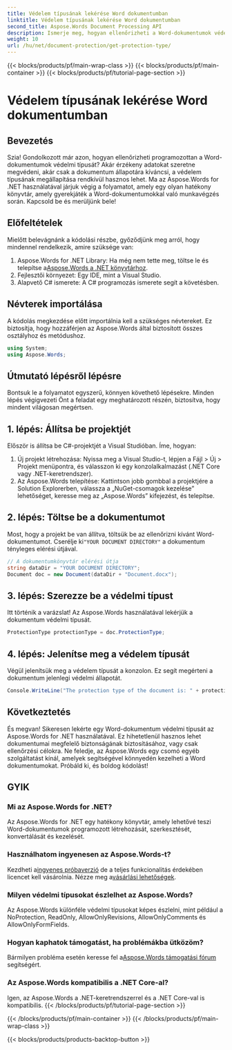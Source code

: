 ```yaml
---
title: Védelem típusának lekérése Word dokumentumban
linktitle: Védelem típusának lekérése Word dokumentumban
second_title: Aspose.Words Document Processing API
description: Ismerje meg, hogyan ellenőrizheti a Word-dokumentumok védelmi típusát az Aspose.Words for .NET használatával. Lépésről lépésre útmutató, kódpéldák és GYIK mellékelve.
weight: 10
url: /hu/net/document-protection/get-protection-type/
---
```


{{< blocks/products/pf/main-wrap-class >}}
{{< blocks/products/pf/main-container >}}
{{< blocks/products/pf/tutorial-page-section >}}

# Védelem típusának lekérése Word dokumentumban

## Bevezetés

Szia! Gondolkozott már azon, hogyan ellenőrizheti programozottan a Word-dokumentumok védelmi típusát? Akár érzékeny adatokat szeretne megvédeni, akár csak a dokumentum állapotára kíváncsi, a védelem típusának megállapítása rendkívül hasznos lehet. Ma az Aspose.Words for .NET használatával járjuk végig a folyamatot, amely egy olyan hatékony könyvtár, amely gyerekjáték a Word-dokumentumokkal való munkavégzés során. Kapcsold be és merüljünk bele!

## Előfeltételek

Mielőtt belevágnánk a kódolási részbe, győződjünk meg arról, hogy mindennel rendelkezik, amire szüksége van:

1. Aspose.Words for .NET Library: Ha még nem tette meg, töltse le és telepítse a[Aspose.Words a .NET könyvtárhoz](https://releases.aspose.com/words/net/).
2. Fejlesztői környezet: Egy IDE, mint a Visual Studio.
3. Alapvető C# ismerete: A C# programozás ismerete segít a követésben.

## Névterek importálása

A kódolás megkezdése előtt importálnia kell a szükséges névtereket. Ez biztosítja, hogy hozzáférjen az Aspose.Words által biztosított összes osztályhoz és metódushoz.

```csharp
using System;
using Aspose.Words;
```

## Útmutató lépésről lépésre

Bontsuk le a folyamatot egyszerű, könnyen követhető lépésekre. Minden lépés végigvezeti Önt a feladat egy meghatározott részén, biztosítva, hogy mindent világosan megértsen.

## 1. lépés: Állítsa be projektjét

Először is állítsa be C#-projektjét a Visual Studióban. Íme, hogyan:

1. Új projekt létrehozása: Nyissa meg a Visual Studio-t, lépjen a Fájl > Új > Projekt menüpontra, és válasszon ki egy konzolalkalmazást (.NET Core vagy .NET-keretrendszer).
2. Az Aspose.Words telepítése: Kattintson jobb gombbal a projektjére a Solution Explorerben, válassza a „NuGet-csomagok kezelése” lehetőséget, keresse meg az „Aspose.Words” kifejezést, és telepítse.

## 2. lépés: Töltse be a dokumentumot

Most, hogy a projekt be van állítva, töltsük be az ellenőrizni kívánt Word-dokumentumot. Cserélje ki`"YOUR DOCUMENT DIRECTORY"` a dokumentum tényleges elérési útjával.

```csharp
// A dokumentumkönyvtár elérési útja
string dataDir = "YOUR DOCUMENT DIRECTORY";
Document doc = new Document(dataDir + "Document.docx");
```

## 3. lépés: Szerezze be a védelmi típust

Itt történik a varázslat! Az Aspose.Words használatával lekérjük a dokumentum védelmi típusát.

```csharp
ProtectionType protectionType = doc.ProtectionType;
```

## 4. lépés: Jelenítse meg a védelem típusát

Végül jelenítsük meg a védelem típusát a konzolon. Ez segít megérteni a dokumentum jelenlegi védelmi állapotát.

```csharp
Console.WriteLine("The protection type of the document is: " + protectionType);
```

## Következtetés

És megvan! Sikeresen lekérte egy Word-dokumentum védelmi típusát az Aspose.Words for .NET használatával. Ez hihetetlenül hasznos lehet dokumentumai megfelelő biztonságának biztosításához, vagy csak ellenőrzési célokra. Ne feledje, az Aspose.Words egy csomó egyéb szolgáltatást kínál, amelyek segítségével könnyedén kezelheti a Word dokumentumokat. Próbáld ki, és boldog kódolást!

## GYIK

### Mi az Aspose.Words for .NET?
Az Aspose.Words for .NET egy hatékony könyvtár, amely lehetővé teszi Word-dokumentumok programozott létrehozását, szerkesztését, konvertálását és kezelését.

### Használhatom ingyenesen az Aspose.Words-t?
 Kezdheti a[ingyenes próbaverzió](https://releases.aspose.com/) de a teljes funkcionalitás érdekében licencet kell vásárolnia. Nézze meg a[vásárlási lehetőségek](https://purchase.aspose.com/buy).

### Milyen védelmi típusokat észlelhet az Aspose.Words?
Az Aspose.Words különféle védelmi típusokat képes észlelni, mint például a NoProtection, ReadOnly, AllowOnlyRevisions, AllowOnlyComments és AllowOnlyFormFields.

### Hogyan kaphatok támogatást, ha problémákba ütközöm?
 Bármilyen probléma esetén keresse fel a[Aspose.Words támogatási fórum](https://forum.aspose.com/c/words/8) segítségért.

### Az Aspose.Words kompatibilis a .NET Core-al?
Igen, az Aspose.Words a .NET-keretrendszerrel és a .NET Core-val is kompatibilis.
{{< /blocks/products/pf/tutorial-page-section >}}

{{< /blocks/products/pf/main-container >}}
{{< /blocks/products/pf/main-wrap-class >}}

{{< blocks/products/products-backtop-button >}}
